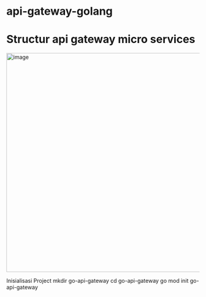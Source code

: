 # api-gateway-golang
# Structur api gateway micro services
<img width="904" height="571" alt="image" src="https://github.com/user-attachments/assets/4492cabb-c1e8-462e-b675-8ccbb0f28515" />

Inisialisasi Project
mkdir go-api-gateway
cd go-api-gateway
go mod init go-api-gateway


